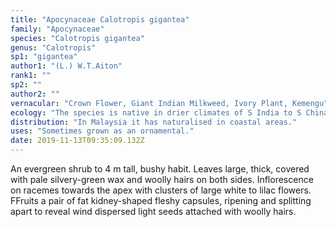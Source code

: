```yaml
---
title: "Apocynaceae Calotropis gigantea"
family: "Apocynaceae"
species: "Calotropis gigantea"
genus: "Calotropis"
sp1: "gigantea"
author1: "(L.) W.T.Aiton"
rank1: ""
sp2: ""
author2: ""
vernacular: "Crown Flower, Giant Indian Milkweed, Ivory Plant, Kemengu"
ecology: "The species is native in drier climates of S India to S China, Indo-China and Indonesia."
distribution: "In Malaysia it has naturalised in coastal areas."
uses: "Sometimes grown as an ornamental."
date: 2019-11-13T09:35:09.132Z
---
```

An evergreen shrub to 4 m tall, bushy habit. Leaves large, thick, covered with pale silvery-green wax and woolly hairs on both sides. Inflorescence on racemes towards the apex with clusters of large white to lilac flowers. FFruits a pair of fat kidney-shaped fleshy capsules, ripening and splitting apart to reveal wind dispersed light seeds attached with woolly hairs.